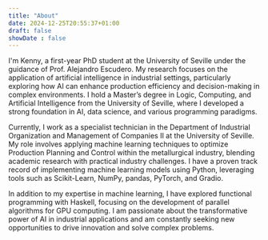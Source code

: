 ```yaml
---
title: "About"
date: 2024-12-25T20:55:37+01:00
draft: false
showDate : false
---
```



I'm Kenny, a first-year PhD student at the University of Seville under the guidance of Prof. Alejandro Escudero. My research focuses on the application of artificial intelligence in industrial settings, particularly exploring how AI can enhance production efficiency and decision-making in complex environments. I hold a Master’s degree in Logic, Computing, and Artificial Intelligence from the University of Seville, where I developed a strong foundation in AI, data science, and various programming paradigms.

Currently, I work as a specialist technician in the Department of Industrial Organization and Management of Companies II at the University of Seville. My role involves applying machine learning techniques to optimize Production Planning and Control within the metallurgical industry, blending academic research with practical industry challenges. I have a proven track record of implementing machine learning models using Python, leveraging tools such as Scikit-Learn, NumPy, pandas, PyTorch, and Gradio.

In addition to my expertise in machine learning, I have explored functional programming with Haskell, focusing on the development of parallel algorithms for GPU computing. I am passionate about the transformative power of AI in industrial applications and am constantly seeking new opportunities to drive innovation and solve complex problems.
